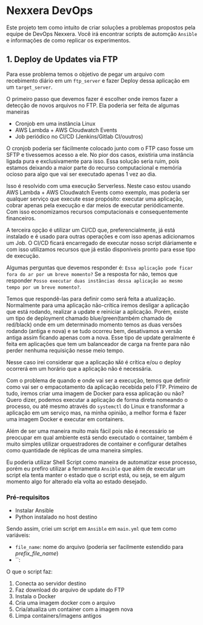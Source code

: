 # Nexxera DevOps

Este projeto tem como intuito de criar soluções a problemas propostos pela equipe de DevOps Nexxera. Você irá encontrar scripts de automção `Ansible` e informações de como replicar os experimentos. 

## 1. Deploy de Updates via FTP

Para esse problema temos o objetivo de pegar um arquivo com recebimento diário em um `ftp_server` e fazer Deploy dessa aplicação em um `target_server`.

O primeiro passo que devemos fazer é escolher onde iremos fazer a detecção de novos arquivos no FTP. Ela poderia ser feita de algumas maneiras

- Cronjob em uma instância Linux
- AWS Lambda + AWS Cloudwatch Events
- Job periódico no CI/CD (Jenkins/Gitlab CI/ouutros)

O cronjob poderia ser fácilmente colocado junto com o FTP caso fosse um SFTP e tivessemos acesso a ele. No pior dos casos, existiria uma instância ligada pura e exclusivamente para isso. Essa solução seria ruim, pois estamos deixando a maior parte do recurso computacional e memória ocioso para algo que vai ser executado apenas 1 vez ao dia.

Isso é resolvido com uma execução Serverless. Neste caso estou usando AWS Lambda + AWS Cloudwatch Events como exemplo, mas poderia ser qualquer serviço que execute esse propósito: executar uma aplicação, cobrar apenas pela execução e dar meios de executar periódicamente. Com isso economizamos recursos computacionais e consequentemente financeiros.

A terceira opção é utilizar um CI/CD que, preferencialmente, já está instalado e é usado para outras operações e com isso apenas adicionamos um Job. O CI/CD ficará encarregado de executar nosso script diáriamente e com isso utilizamos recursos que já estão disponíveis pronto para esse tipo de execução.

Algumas perguntas que devemos responder é: `Essa aplicação pode ficar fora do ar por um breve momento?` Se a resposta for não, temos que responder `Posso executar duas instâncias dessa aplicação ao mesmo tempo por um breve momento?`.

Temos que respondê-las para definir como será feita a atualização. Normalmente para uma aplicação não-crítica iremos desligar a aplicação que está rodando, realizar a update e reiniciar a aplicação. Porém, existe um tipo de deployment chamado blue/green(também chamado de red/black) onde em um determinado momento temos as duas versões rodando (antiga e nova) e se tudo ocorreu bem, desativamos a versão antiga assim ficando apenas com a nova. Esse tipo de update geralmente é feita em aplicações que tem um balanceador de carga na frente para não perder nenhuma requisição nesse meio tempo.

Nesse caso irei considerar que a aplicação `NÃO` é crítica e/ou o deploy ocorrerá em um horário que a aplicação não é necessária.

Com o problema de quando e onde vai ser a execução, temos que definir como vai ser o empacotamento da aplicação recebida pelo FTP. Primeiro de tudo, iremos criar uma imagem de Docker para essa aplicação ou não? Quero dizer, podemos executar a aplicação de forma direta nomeando o processo, ou até mesmo através do `systemctl` do Linux e transformar a aplicação em um serviço mas, na minha opinião, a melhor forma é fazer uma imagem Docker e executar em containers.

Além de ser uma maneira muito mais fácil pois não é necessário se preocupar em qual ambiente está sendo executado o container, também é muito simples utilizar orquestradores de container e configurar detalhes como quantidade de réplicas de uma maneira simples.

Eu poderia utilizar Shell Script como maneira de automatizar esse processo, porém eu prefiro utilizar a ferramenta `Ansible` que além de executar um script ela tenta manter o estado que o script está, ou seja, se em algum momento algo for alterado ela volta ao estado desejado. 

### Pré-requisitos

- Instalar Ansible
- Python instalado no host destino
  
Sendo assim, criei um script em `Ansible` em `main.yml` que tem como variáveis:

- `file_name`: nome do arquivo (poderia ser facilmente estendido para *prefix_file_name*)
- ``:

O que o script faz:

1. Conecta ao servidor destino
2. Faz download do arquivo de update do FTP
3. Instala o Docker
4. Cria uma imagem docker com o arquivo
5. Cria/atualiza um container com a imagem nova
6. Limpa containers/imagens antigos